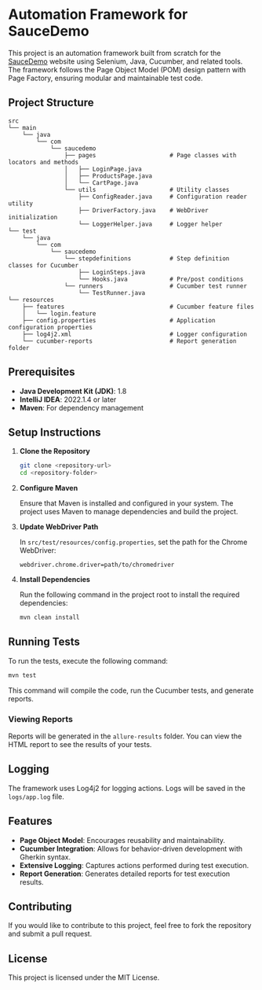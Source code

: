 # Automation Framework for SauceDemo

This project is an automation framework built from scratch for the [SauceDemo](https://www.saucedemo.com/v1/) website using Selenium, Java, Cucumber, and related tools. The framework follows the Page Object Model (POM) design pattern with Page Factory, ensuring modular and maintainable test code.

## Project Structure

```plaintext
src
└── main
    └── java
        └── com
            └── saucedemo
                ├── pages                     # Page classes with locators and methods
                │   ├── LoginPage.java
                │   ├── ProductsPage.java
                │   └── CartPage.java
                └── utils                     # Utility classes
                    ├── ConfigReader.java     # Configuration reader utility
                    ├── DriverFactory.java    # WebDriver initialization
                    └── LoggerHelper.java     # Logger helper
└── test
    └── java
        └── com
            └── saucedemo
                └── stepdefinitions           # Step definition classes for Cucumber
                    ├── LoginSteps.java
                    └── Hooks.java            # Pre/post conditions
                └── runners                   # Cucumber test runner
                    └── TestRunner.java
└── resources
    ├── features                              # Cucumber feature files
    │   └── login.feature
    ├── config.properties                     # Application configuration properties
    ├── log4j2.xml                            # Logger configuration
    └── cucumber-reports                      # Report generation folder
```

## Prerequisites

- **Java Development Kit (JDK)**: 1.8
- **IntelliJ IDEA**: 2022.1.4 or later
- **Maven**: For dependency management

## Setup Instructions

1. **Clone the Repository**

   ```bash
   git clone <repository-url>
   cd <repository-folder>
   ```

2. **Configure Maven**

   Ensure that Maven is installed and configured in your system. The project uses Maven to manage dependencies and build the project.

3. **Update WebDriver Path**

   In `src/test/resources/config.properties`, set the path for the Chrome WebDriver:

   ```properties
   webdriver.chrome.driver=path/to/chromedriver
   ```

4. **Install Dependencies**

   Run the following command in the project root to install the required dependencies:

   ```bash
   mvn clean install
   ```

## Running Tests

To run the tests, execute the following command:

```bash
mvn test
```

This command will compile the code, run the Cucumber tests, and generate reports.

### Viewing Reports

Reports will be generated in the `allure-results` folder. You can view the HTML report to see the results of your tests.

## Logging

The framework uses Log4j2 for logging actions. Logs will be saved in the `logs/app.log` file.

## Features

- **Page Object Model**: Encourages reusability and maintainability.
- **Cucumber Integration**: Allows for behavior-driven development with Gherkin syntax.
- **Extensive Logging**: Captures actions performed during test execution.
- **Report Generation**: Generates detailed reports for test execution results.

## Contributing

If you would like to contribute to this project, feel free to fork the repository and submit a pull request.

## License

This project is licensed under the MIT License.
